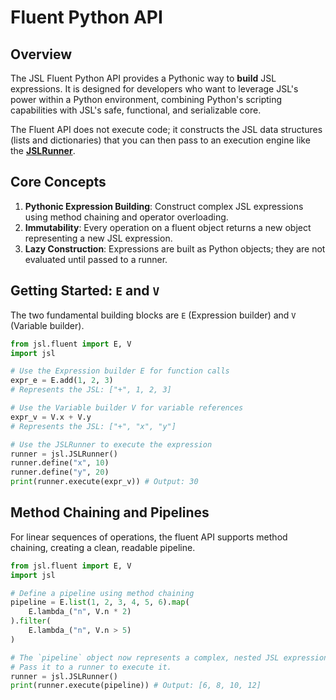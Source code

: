 # Fluent Python API

## Overview

The JSL Fluent Python API provides a Pythonic way to **build** JSL expressions. It is designed for developers who want to leverage JSL's power within a Python environment, combining Python's scripting capabilities with JSL's safe, functional, and serializable core.

The Fluent API does not execute code; it constructs the JSL data structures (lists and dictionaries) that you can then pass to an execution engine like the **[JSLRunner](./runner.md)**.

## Core Concepts

1.  **Pythonic Expression Building**: Construct complex JSL expressions using method chaining and operator overloading.
2.  **Immutability**: Every operation on a fluent object returns a new object representing a new JSL expression.
3.  **Lazy Construction**: Expressions are built as Python objects; they are not evaluated until passed to a runner.

## Getting Started: `E` and `V`

The two fundamental building blocks are `E` (Expression builder) and `V` (Variable builder).

```python
from jsl.fluent import E, V
import jsl

# Use the Expression builder E for function calls
expr_e = E.add(1, 2, 3)
# Represents the JSL: ["+", 1, 2, 3]

# Use the Variable builder V for variable references
expr_v = V.x + V.y
# Represents the JSL: ["+", "x", "y"]

# Use the JSLRunner to execute the expression
runner = jsl.JSLRunner()
runner.define("x", 10)
runner.define("y", 20)
print(runner.execute(expr_v)) # Output: 30
```

## Method Chaining and Pipelines

For linear sequences of operations, the fluent API supports method chaining, creating a clean, readable pipeline.

```python
from jsl.fluent import E, V
import jsl

# Define a pipeline using method chaining
pipeline = E.list(1, 2, 3, 4, 5, 6).map(
    E.lambda_("n", V.n * 2)
).filter(
    E.lambda_("n", V.n > 5)
)

# The `pipeline` object now represents a complex, nested JSL expression.
# Pass it to a runner to execute it.
runner = jsl.JSLRunner()
print(runner.execute(pipeline)) # Output: [6, 8, 10, 12]
```
